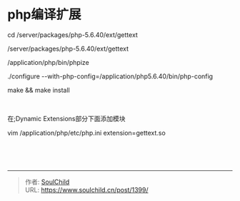 # php编译扩展

<!--more-->
cd /server/packages/php-5.6.40/ext/gettext

/server/packages/php-5.6.40/ext/gettext

/application/php/bin/phpize

./configure --with-php-config=/application/php5.6.40/bin/php-config

make &amp;&amp; make install

&nbsp;

在;Dynamic Extensions部分下面添加模块

vim /application/php/etc/php.ini
extension=gettext.so

&nbsp;

&nbsp;


---

> 作者: [SoulChild](https://www.soulchild.cn)  
> URL: https://www.soulchild.cn/post/1399/  

